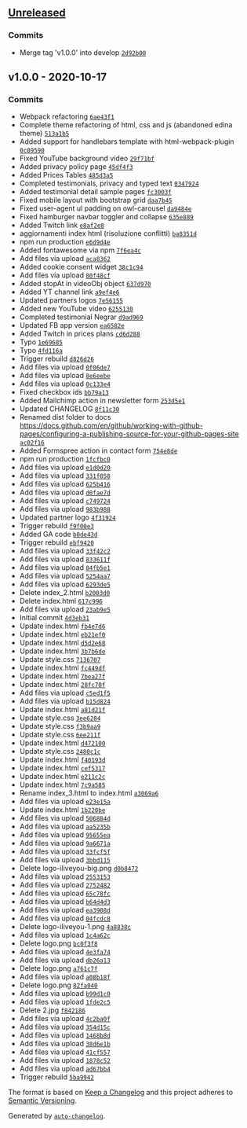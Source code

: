 ## [Unreleased](https://github.com/iliveyou/iliveyou.github.io/compare/v1.0.0...HEAD)

### Commits

- Merge tag 'v1.0.0' into develop [`2d92b00`](https://github.com/iliveyou/iliveyou.github.io/commit/2d92b0006dd64e852f0a0c626b75d4aaf570b446)

## v1.0.0 - 2020-10-17

### Commits

- Webpack refactoring [`6ae43f1`](https://github.com/iliveyou/iliveyou.github.io/commit/6ae43f1c2100366f149691f70f9ad3ed67f83deb)
- Complete theme refactoring of html, css and js (abandoned edina theme) [`513a1b5`](https://github.com/iliveyou/iliveyou.github.io/commit/513a1b5de86c00ae8ee46ca854a13cbfbae5b104)
- Added support for handlebars template with html-webpack-plugin [`0c09590`](https://github.com/iliveyou/iliveyou.github.io/commit/0c09590546f8c378f19bc5a82270a11f092ec70f)
- Fixed YouTube background video [`29f71bf`](https://github.com/iliveyou/iliveyou.github.io/commit/29f71bfc0545e54612076d87a948155ffb3c63e7)
- Added privacy policy page [`45df4f3`](https://github.com/iliveyou/iliveyou.github.io/commit/45df4f336d733439203cc3424543db1b21eb8cc4)
- Added Prices Tables [`485d3a5`](https://github.com/iliveyou/iliveyou.github.io/commit/485d3a5e002dc15b77c058b980ce503959d86ed7)
- Completed testimonials, privacy and typed text [`0347924`](https://github.com/iliveyou/iliveyou.github.io/commit/0347924382211b2304ad6c2348e4abe8360c4f6c)
- Added testimonial detail sample pages [`fc3003f`](https://github.com/iliveyou/iliveyou.github.io/commit/fc3003f7d0192e9af06bbf106e0c3bf9999e296f)
- Fixed mobile layout with bootstrap grid [`daa7b45`](https://github.com/iliveyou/iliveyou.github.io/commit/daa7b451654ad8bc606235bb68efab03bb4842d3)
- Fixed user-agent ul padding on owl-carousel [`da9484e`](https://github.com/iliveyou/iliveyou.github.io/commit/da9484e0834cb2906f3d4bc07bfd4ec6d5b3d502)
- Fixed hamburger navbar toggler and collapse [`635e889`](https://github.com/iliveyou/iliveyou.github.io/commit/635e889707fe19eceb4f45f3bd27957d510e6ddf)
- Added Twitch link [`e8af2e8`](https://github.com/iliveyou/iliveyou.github.io/commit/e8af2e85272170f378d61626192eeaebd7a5c0ad)
- aggiornamenti index html (risoluzione conflitti) [`ba8351d`](https://github.com/iliveyou/iliveyou.github.io/commit/ba8351dc01fda26b516f31e5166f453752b680db)
- npm run production [`e6d9d4e`](https://github.com/iliveyou/iliveyou.github.io/commit/e6d9d4e0b9121edf9ea60f494b631a81fc15372f)
- Added fontawesome via npm [`7f6ea4c`](https://github.com/iliveyou/iliveyou.github.io/commit/7f6ea4c40c2a8fd0785e906e453808c44d26381f)
- Add files via upload [`aca8362`](https://github.com/iliveyou/iliveyou.github.io/commit/aca83623512eccfaf49638aad60ef50171d7d79e)
- Added cookie consent widget [`38c1c94`](https://github.com/iliveyou/iliveyou.github.io/commit/38c1c941733bb9b58ae1aba3b5bef13afe24c6aa)
- Add files via upload [`80f48cf`](https://github.com/iliveyou/iliveyou.github.io/commit/80f48cf3830f3f6f339e14e57bf390060cb058d5)
- Added stopAt in videoObj object [`637d970`](https://github.com/iliveyou/iliveyou.github.io/commit/637d97078d9a3e397f37cb9de8ec70ba31d1e655)
- Added YT channel link [`a9ef4e6`](https://github.com/iliveyou/iliveyou.github.io/commit/a9ef4e66422bc4ab49201940c222bfeab6391c57)
- Updated partners logos [`7e56155`](https://github.com/iliveyou/iliveyou.github.io/commit/7e56155b70361ff393f9842c0fa87c582fbdf7c9)
- Added new YouTube video [`6255130`](https://github.com/iliveyou/iliveyou.github.io/commit/6255130a48c9b83e317a17e3547cba2aef1b4294)
- Completed testimonial Negrar [`d9ad969`](https://github.com/iliveyou/iliveyou.github.io/commit/d9ad9692ba10a9ce12d2bd4cb4fde7e2bf4715b3)
- Updated FB app version [`ea6582e`](https://github.com/iliveyou/iliveyou.github.io/commit/ea6582ebe0558ab1f43893011807244e959d83a0)
- Added Twitch in prices plans [`cd6d288`](https://github.com/iliveyou/iliveyou.github.io/commit/cd6d288adada433a625375ba10e21b5e36c122fc)
- Typo [`1e69685`](https://github.com/iliveyou/iliveyou.github.io/commit/1e6968556210515763bfe1e61111da35a27730c1)
- Typo [`4fd116a`](https://github.com/iliveyou/iliveyou.github.io/commit/4fd116a88c9f2ef573bfc0dadf85941f87af2d65)
- Trigger rebuild [`d826d26`](https://github.com/iliveyou/iliveyou.github.io/commit/d826d2662d331ee3ca9b1abc85feac2f032ddd6f)
- Add files via upload [`0f06de7`](https://github.com/iliveyou/iliveyou.github.io/commit/0f06de7f9aa09937e212a351d82ca8e3a28f46f2)
- Add files via upload [`8e6eebe`](https://github.com/iliveyou/iliveyou.github.io/commit/8e6eebeb74c2862f2677c0466a2b7d093e815518)
- Add files via upload [`0c133e4`](https://github.com/iliveyou/iliveyou.github.io/commit/0c133e4ab58724190a517e2707c1376ef4746e0f)
- Fixed checkbox ids [`bb79a13`](https://github.com/iliveyou/iliveyou.github.io/commit/bb79a132c4e896257e5a5fe04b716dd95ee6cc67)
- Added Mailchimp action in newsletter form [`253d5e1`](https://github.com/iliveyou/iliveyou.github.io/commit/253d5e1b15104da363cc59aa0e4e160c93f2abdd)
- Updated CHANGELOG [`8f11c30`](https://github.com/iliveyou/iliveyou.github.io/commit/8f11c30d80b71ecf5d20f7e5c6074e0d13adc8b3)
- Renamed dist folder to docs https://docs.github.com/en/github/working-with-github-pages/configuring-a-publishing-source-for-your-github-pages-site [`ac02f16`](https://github.com/iliveyou/iliveyou.github.io/commit/ac02f1661e29ca958253b07437753e88f6e8baea)
- Added Formspree action in contact form [`754e8de`](https://github.com/iliveyou/iliveyou.github.io/commit/754e8defc77b3cad8bae5132522e4fd480624a37)
- npm run production [`1fcfbc0`](https://github.com/iliveyou/iliveyou.github.io/commit/1fcfbc0b6e218c09c6b5eeada92380d6b0006cea)
- Add files via upload [`e1d0d20`](https://github.com/iliveyou/iliveyou.github.io/commit/e1d0d20f7114d43c257a2703fb23a24984fb9047)
- Add files via upload [`331f058`](https://github.com/iliveyou/iliveyou.github.io/commit/331f058217ce50455bc680049f2187030c1d0d38)
- Add files via upload [`625b416`](https://github.com/iliveyou/iliveyou.github.io/commit/625b4165e32229aabf5c5422cee19421e94de3db)
- Add files via upload [`d0fae7d`](https://github.com/iliveyou/iliveyou.github.io/commit/d0fae7d7c75a86e7978b74cdaceab824353bf64f)
- Add files via upload [`c749724`](https://github.com/iliveyou/iliveyou.github.io/commit/c7497240d34f7b95bbda6d1d5fa84c8501a01fcd)
- Add files via upload [`983b988`](https://github.com/iliveyou/iliveyou.github.io/commit/983b988ebc95bb64ed31c4a20dccfb6c89d3897c)
- Updated partner logo [`4f31924`](https://github.com/iliveyou/iliveyou.github.io/commit/4f31924b1b360a73cd0e6456e035f01fdd864163)
- Trigger rebuild [`f9f00e3`](https://github.com/iliveyou/iliveyou.github.io/commit/f9f00e359a553e9de9dbf0fcfac842e4a64ca507)
- Added GA code [`b0de43d`](https://github.com/iliveyou/iliveyou.github.io/commit/b0de43d31747bd9d7f9465b0134937c40d505267)
- Trigger rebuild [`ebf9420`](https://github.com/iliveyou/iliveyou.github.io/commit/ebf94201437b9f92dc004fbb0897b1939c36ba4f)
- Add files via upload [`33f42c2`](https://github.com/iliveyou/iliveyou.github.io/commit/33f42c2738623376d4173f662fb84d0f81a4d6bf)
- Add files via upload [`833611f`](https://github.com/iliveyou/iliveyou.github.io/commit/833611fa4b94cc0536b96b9f26f9b81d415a709c)
- Add files via upload [`84fb5e1`](https://github.com/iliveyou/iliveyou.github.io/commit/84fb5e1bd2dcb894acad635a7d09256bd402a2dc)
- Add files via upload [`5254aa7`](https://github.com/iliveyou/iliveyou.github.io/commit/5254aa78f426fb3fc770526af563dc82200f0271)
- Add files via upload [`6293de5`](https://github.com/iliveyou/iliveyou.github.io/commit/6293de5e421b3365de0271ce677e0e5e62840196)
- Delete index_2.html [`b2003d0`](https://github.com/iliveyou/iliveyou.github.io/commit/b2003d0f125d64e63a4325498ddcbc3eb52b7e16)
- Delete index.html [`617c996`](https://github.com/iliveyou/iliveyou.github.io/commit/617c996903514bdebdaeb206fbaf562c89216fa0)
- Add files via upload [`23ab9e5`](https://github.com/iliveyou/iliveyou.github.io/commit/23ab9e50acdc0311f639a42de0834f119ec3dc9c)
- Initial commit [`4d3eb31`](https://github.com/iliveyou/iliveyou.github.io/commit/4d3eb312efad739038378aa8f705933941bb5e34)
- Update index.html [`fb4e7d6`](https://github.com/iliveyou/iliveyou.github.io/commit/fb4e7d615f21218043897f894ad8014c04c6dffb)
- Update index.html [`eb21ef0`](https://github.com/iliveyou/iliveyou.github.io/commit/eb21ef0f2561f0c8f52a4b19c7bb275fb30423d6)
- Update index.html [`d5d2e68`](https://github.com/iliveyou/iliveyou.github.io/commit/d5d2e68a3a054af4889a4fd0d4f18a7e2731e68a)
- Update index.html [`3b7b6de`](https://github.com/iliveyou/iliveyou.github.io/commit/3b7b6def2c55e01667fea6eb8f11af4e667693ce)
- Update style.css [`7136707`](https://github.com/iliveyou/iliveyou.github.io/commit/7136707c3489fa63d8fac2aeadd76492a15ebb15)
- Update index.html [`fc449df`](https://github.com/iliveyou/iliveyou.github.io/commit/fc449df1e67e4cadc5f7a2e96aa910ccc6b8411b)
- Update index.html [`7bea27f`](https://github.com/iliveyou/iliveyou.github.io/commit/7bea27f91e469bcff50aaee7486617788ec72fec)
- Update index.html [`28fc70f`](https://github.com/iliveyou/iliveyou.github.io/commit/28fc70fbac0d96bb9e8a97ddd29293790031683e)
- Add files via upload [`c5ed1f5`](https://github.com/iliveyou/iliveyou.github.io/commit/c5ed1f50ca45b9272c905da44dfdf5e4d24273f2)
- Add files via upload [`b15d824`](https://github.com/iliveyou/iliveyou.github.io/commit/b15d8241f502c3e9eec082550543ef247cebebed)
- Update index.html [`a81d21f`](https://github.com/iliveyou/iliveyou.github.io/commit/a81d21f67ae3402732c516bb8790359db5ebf0b2)
- Update style.css [`3ee6284`](https://github.com/iliveyou/iliveyou.github.io/commit/3ee62844f4606940bcbed2882efecbc1fc0c0896)
- Update style.css [`f3b9aa9`](https://github.com/iliveyou/iliveyou.github.io/commit/f3b9aa9a881aefd7f789b977e6214be772afddad)
- Update style.css [`6ee211f`](https://github.com/iliveyou/iliveyou.github.io/commit/6ee211f09f434c3e5933f9117ede2e69c6aa1375)
- Update index.html [`d472100`](https://github.com/iliveyou/iliveyou.github.io/commit/d472100ad853ae658ad56b8953fdea92ec36922e)
- Update style.css [`2480c1c`](https://github.com/iliveyou/iliveyou.github.io/commit/2480c1c8fd06b0f537b41def0a58035271f99f4b)
- Update index.html [`f40193d`](https://github.com/iliveyou/iliveyou.github.io/commit/f40193d5c52783055364810577e9566425c0f613)
- Update index.html [`cef5317`](https://github.com/iliveyou/iliveyou.github.io/commit/cef531745d19e5c64628e6e0f6295e552afe5622)
- Update index.html [`e211c2c`](https://github.com/iliveyou/iliveyou.github.io/commit/e211c2c51cfedbae6a055ff9d1766caa258d3c15)
- Update index.html [`7c9a585`](https://github.com/iliveyou/iliveyou.github.io/commit/7c9a5856f2aeb47221e4cf6d5ed375d9b9c75304)
- Rename index_3.html to index.html [`a3069a6`](https://github.com/iliveyou/iliveyou.github.io/commit/a3069a6994d481e038ea0847cbf2ed3cb9f675d3)
- Add files via upload [`e23e15a`](https://github.com/iliveyou/iliveyou.github.io/commit/e23e15ab098285a09b8c2292840b134973835905)
- Update index.html [`1b220be`](https://github.com/iliveyou/iliveyou.github.io/commit/1b220be7940c411f2ab159ee66cab4869beb2a68)
- Add files via upload [`506884d`](https://github.com/iliveyou/iliveyou.github.io/commit/506884d05dcb9afb165d21e515625283cb29ec8e)
- Add files via upload [`aa5235b`](https://github.com/iliveyou/iliveyou.github.io/commit/aa5235b5be5d944e4d2154382abda4c11091d4dc)
- Add files via upload [`95655ea`](https://github.com/iliveyou/iliveyou.github.io/commit/95655ea1630a1730b8b7ca57d6bc701746c3e42d)
- Add files via upload [`9a6671a`](https://github.com/iliveyou/iliveyou.github.io/commit/9a6671a3158cb972eb6c5b5c2f5cfc187915090f)
- Add files via upload [`33fcf5f`](https://github.com/iliveyou/iliveyou.github.io/commit/33fcf5ff4ae3eef87f82990a365a74191a243d17)
- Add files via upload [`3bbd115`](https://github.com/iliveyou/iliveyou.github.io/commit/3bbd115231123e70ba93009d512880c61c026895)
- Delete logo-iliveyou-big.png [`d0b8472`](https://github.com/iliveyou/iliveyou.github.io/commit/d0b8472f13e49d568a95535a2bccf4834f09999c)
- Add files via upload [`2553153`](https://github.com/iliveyou/iliveyou.github.io/commit/25531533a9a753abca3f943fc07f4856fed72ab8)
- Add files via upload [`2752482`](https://github.com/iliveyou/iliveyou.github.io/commit/2752482779ec8952693b7b5efcda751c90c90f97)
- Add files via upload [`65c78fc`](https://github.com/iliveyou/iliveyou.github.io/commit/65c78fc34b33f5f5a1b1820e4ed3d438ea034c20)
- Add files via upload [`b64d4d3`](https://github.com/iliveyou/iliveyou.github.io/commit/b64d4d374989df42b73cc051688ae391aaaa7ace)
- Add files via upload [`ea3908d`](https://github.com/iliveyou/iliveyou.github.io/commit/ea3908d0e023af96b62b2ccc0242a843ba925f0d)
- Add files via upload [`04fcdc8`](https://github.com/iliveyou/iliveyou.github.io/commit/04fcdc86572fdbb8f235d90dc3e11d51d4cb3833)
- Delete logo-iliveyou-1.png [`4a8838c`](https://github.com/iliveyou/iliveyou.github.io/commit/4a8838cee63876bbe3ac8b8e7416e717e1013c35)
- Add files via upload [`1c4a62c`](https://github.com/iliveyou/iliveyou.github.io/commit/1c4a62c807893f92d34fe79e39ef7019969876ed)
- Delete logo.png [`bc0f3f8`](https://github.com/iliveyou/iliveyou.github.io/commit/bc0f3f87c3150e32b54ba82db14f89ff831bd279)
- Add files via upload [`4e3fa74`](https://github.com/iliveyou/iliveyou.github.io/commit/4e3fa74189f58a1fa8fa241f3742510af4fd6146)
- Add files via upload [`db26a13`](https://github.com/iliveyou/iliveyou.github.io/commit/db26a138191a09f26e8b5912f65d0742bab81407)
- Delete logo.png [`a761c7f`](https://github.com/iliveyou/iliveyou.github.io/commit/a761c7fcbd3ca7472f04c00953f1d8a7d46ad906)
- Add files via upload [`a08b18f`](https://github.com/iliveyou/iliveyou.github.io/commit/a08b18fbe654e708c718dcd56cb00dccf9ad3727)
- Delete logo.png [`82fa040`](https://github.com/iliveyou/iliveyou.github.io/commit/82fa040d25806cd2d31fdfbc72b1d35ac0baa833)
- Add files via upload [`b99d1c0`](https://github.com/iliveyou/iliveyou.github.io/commit/b99d1c02225e76015014c443d41cecde597b73e1)
- Add files via upload [`1fde2c5`](https://github.com/iliveyou/iliveyou.github.io/commit/1fde2c5ca1e02847740c6daf6fc7b3dca8367999)
- Delete 2.jpg [`f842186`](https://github.com/iliveyou/iliveyou.github.io/commit/f842186480072c773cfb6bc0b0a291ea344c027a)
- Add files via upload [`4c2ba0f`](https://github.com/iliveyou/iliveyou.github.io/commit/4c2ba0feb4fd01b543f749af09aa7c5831882125)
- Add files via upload [`354d15c`](https://github.com/iliveyou/iliveyou.github.io/commit/354d15c395aecc3cd3ca2a3919583a2a2d95653c)
- Add files via upload [`1468b8d`](https://github.com/iliveyou/iliveyou.github.io/commit/1468b8d7251dac7adeba6136579189f58645da90)
- Add files via upload [`38d6e1b`](https://github.com/iliveyou/iliveyou.github.io/commit/38d6e1b013ea18719eab59ebff354342a2f4d27f)
- Add files via upload [`41cf557`](https://github.com/iliveyou/iliveyou.github.io/commit/41cf557275c1f8c0dc2b9279f115cb88c3e3ce2e)
- Add files via upload [`1878c52`](https://github.com/iliveyou/iliveyou.github.io/commit/1878c52a190af2fdc402bc34d3f7ead1e3b27269)
- Add files via upload [`ad67bb4`](https://github.com/iliveyou/iliveyou.github.io/commit/ad67bb4c49b9ba605c8eeee78608fe11cdc1b82b)
- Trigger rebuild [`5ba9942`](https://github.com/iliveyou/iliveyou.github.io/commit/5ba9942b9671317ab46c5342f24c36e36374597e)

The format is based on [Keep a Changelog](https://keepachangelog.com/en/1.0.0/)
and this project adheres to [Semantic Versioning](https://semver.org/spec/v2.0.0.html).

Generated by [`auto-changelog`](https://github.com/CookPete/auto-changelog).
